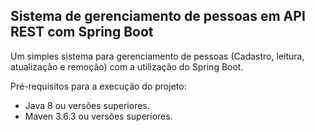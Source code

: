 <h2>Sistema de gerenciamento de pessoas em API REST com Spring Boot</h2>

Um simples sistema para gerenciamento de pessoas (Cadastro, leitura, atualização e remoção) com a utilização do Spring Boot.

Pré-requisitos para a execução do projeto:

* Java 8 ou versões superiores.
* Maven 3.6.3 ou versões superiores.
